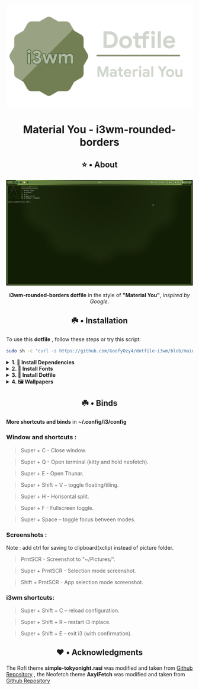 ![](https://github.com/GoofyOzy4/dotfile-i3wm/blob/main/Photos/Logo.png)
# <p align="center">Material You - i3wm-rounded-borders</p>
## <p align="center">⭐ • About</p>
![](https://github.com/GoofyOzy4/dotfile-i3wm/blob/main/Photos/Screenshot1027.png)
<p align="center"><b>i3wm-rounded-borders dotfile</b> in the style of <b>"Material You"</b>, <i>inspired by Google</i>.</p>

## <p align="center">☘️ • Installation</p>

To use this **dotfile** , follow these steps or try this script:
```bash
sudo sh -c "curl -s https://github.com/GoofyOzy4/dotfile-i3wm/blob/main/beta-install.sh | bash"
```

<details><summary><b>1. 💾 Install Dependencies</b></summary>

To install the required packages on different Linux distributions, use the following commands:

#### - Debian/Ubuntu-based:
```bash
sudo apt update && sudo apt install git unzip zip feh blueberry kitty neofetch maim picom rofi bluez polybar thunar xclip feh noto-fonts-emoji -y
```
#### - Arch/Manjaro
```bash
sudo pacman -S git unzip zip feh blueberry kitty neofetch maim picom rofi bluez polybar thunar xclip feh noto-fonts-emoji --noconfirm
```
#### - Fedora
```bash
sudo dnf install git unzip zip feh blueberry kitty neofetch maim picom rofi bluez polybar thunar xclip feh noto-fonts-emoji -y
```
#### - OpenSUSE
```bash
sudo zypper install git unzip zip feh blueberry kitty neofetch maim picom rofi bluez polybar thunar xclip feh noto-fonts-emoji -y
```
### - and install [Pywal16](https://github.com/eylles/pywal16)(important) and [Google Dot](https://github.com/ful1e5/Google_Cursor)(optional)
</details>

<details> 
<summary><b>2. 💬 Install Fonts</b></summary>

### • Create a local fonts directory if it doesn't exist
```bash
mkdir -p ~/.local/share/fonts
```

### • Download the fonts zip files
##### - JetBrainsMono
```bash
wget https://github.com/ryanoasis/nerd-fonts/releases/download/v3.2.1/JetBrainsMono.zip
```
##### - Google Sans
```bash
git clone https://github.com/hprobotic/Google-Sans-Font.git
```
##### - Iosevka
```bash
wget https://github.com/ryanoasis/nerd-fonts/releases/download/v3.2.1/Iosevka.zip
```

### • Unzip and move the downloaded files
```bash
unzip JetBrainsMono.zip -d ~/.local/share/fonts/Iosevka
```
```bash
unzip Iosevka.zip -d ~/.local/share/fonts/Iosevka
```
```bash
mv Google-Sans-Font ~/.local/share/fonts/
```

### • Clean up the downloaded zip file and extracted directory
```bash
rm -rf JetBrainsMono JetBrainsMono.zip
```
```bash
rm -rf Iosevka.zip
```
```bash
rm -rf Google-Sans-Font
```
</details>
<details><summary><b>3. 🎨 Install Dotfile </b></summary>

### • Clone this repository

```bash
git clone https://github.com/GoofyOzy4/dotfile-i3wm /tmp/dotfile-i3wm
```
### • Extract dotfiles to your system
```bash
cp -r /tmp/dotfile-i3wm/.config/* ~/.config/
```
```bash
cp -r /tmp/dotfile-i3wm/.local/share/* ~/.local/share/
```

### • Clean up the downloaded zip file
```bash
rm -rf /tmp/dotfile-i3wm
```
</details>

</details>
<details><summary><b>4. 🖼️ Wallpapers </b></summary>

**Wallpapers** are located in **~/Wallpaper/** , they should be named **Wallpaper.png** *(Other formats are also supported but you need to change the config in ~/.config/i3/config)*

To install my wallpaper, which is included in the dotfile, you need to write these commands:

### • Create a wallpaper directory if it doesn't exist
```bash
mkdir -p ~/Wallpaper
```
### • Clone this repository
```bash
git clone https://github.com/GoofyOzy4/dotfile-i3wm /tmp/dotfile-i3wm
```
### • Extract Wallpaper to ~/Wallpaper/
```bash
cp -r /tmp/dotfile-i3wm/Wallpaper/Wallpaper.png ~/Wallpaper/
```
### • Clean up the downloaded zip file
```bash
rm -rf /tmp/dotfile-i3wm
```
</details>

## <p align="center">☘️ • Binds</p>
**More shortcuts and binds** in **~/.config/i3/config**

### Window and shortcuts :
> Super + C - Close window.

> Super + Q - Open terminal (kitty and hold neofetch).

> Super + E - Open Thunar.

> Super + Shift + V – toggle floating/tiling.

> Super + H - Horisontal split.

> Super + F - Fullscreen toggle.

> Super + Space – toggle focus between modes.

### Screenshots :
Note : add ctrl for saving to clipboard(xclip) instead of picture folder.
> PrntSCR - Screenshot to "~/Pictures/".

> Super + PrntSCR - Selection mode screenshot.

> Shift + PrntSCR - App selection mode screenshot.

### i3wm shortcuts:

> Super + Shift + C – reload configuration.

> Super + Shift + R – restart i3 inplace.

> Super + Shift + E – exit i3 (with confirmation).

## <p align="center">❤️ • Acknowledgments</p>
The Rofi theme **simple-tokyonight.rasi** was modified and taken from [Github Repository](https://github.com/newmanls/rofi-themes-collection) , the Neofetch theme **AxylFetch** was modified and taken from [Github Repository](https://github.com/Chick2D/neofetch-themes)
